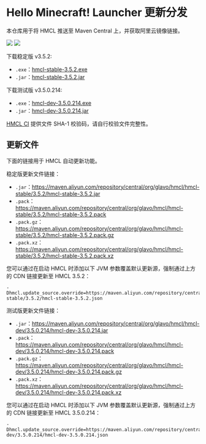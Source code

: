 # Hello Minecraft! Launcher 更新分发

本仓库用于将 HMCL 推送至 Maven Central 上，并获取阿里云镜像链接。

[![](https://img.shields.io/maven-central/v/org.glavo.hmcl/hmcl-stable?label=稳定版)](https://search.maven.org/artifact/org.glavo.hmcl/hmcl-stable/3.5.2/pom)
[![](https://img.shields.io/maven-central/v/org.glavo.hmcl/hmcl-dev?label=测试版)](https://search.maven.org/artifact/org.glavo.hmcl/hmcl-dev/3.5.0.214/pom)

下载稳定版 v3.5.2:

* `.exe`：[hmcl-stable-3.5.2.exe](https://maven.aliyun.com/repository/central/org/glavo/hmcl/hmcl-stable/3.5.2/hmcl-stable-3.5.2.exe)
* `.jar`：[hmcl-stable-3.5.2.jar](https://maven.aliyun.com/repository/central/org/glavo/hmcl/hmcl-stable/3.5.2/hmcl-stable-3.5.2.jar)

下载测试版 v3.5.0.214:

* `.exe`：[hmcl-dev-3.5.0.214.exe](https://maven.aliyun.com/repository/central/org/glavo/hmcl/hmcl-dev/3.5.0.214/hmcl-dev-3.5.0.214.exe)
* `.jar`：[hmcl-dev-3.5.0.214.jar](https://maven.aliyun.com/repository/central/org/glavo/hmcl/hmcl-dev/3.5.0.214/hmcl-dev-3.5.0.214.jar)



[HMCL CI](https://ci.huangyuhui.net/) 提供文件 SHA-1 校验码，请自行校验文件完整性。
## 更新文件

下面的链接用于 HMCL 自动更新功能。

稳定版更新文件链接：

* `.jar`：https://maven.aliyun.com/repository/central/org/glavo/hmcl/hmcl-stable/3.5.2/hmcl-stable-3.5.2.jar
* `.pack`：https://maven.aliyun.com/repository/central/org/glavo/hmcl/hmcl-stable/3.5.2/hmcl-stable-3.5.2.pack
* `.pack.gz`：https://maven.aliyun.com/repository/central/org/glavo/hmcl/hmcl-stable/3.5.2/hmcl-stable-3.5.2.pack.gz
* `.pack.xz`：https://maven.aliyun.com/repository/central/org/glavo/hmcl/hmcl-stable/3.5.2/hmcl-stable-3.5.2.pack.xz

您可以通过在启动 HMCL 时添加以下 JVM 参数覆盖默认更新源，强制通过上方的 CDN 链接更新至 HMCL 3.5.2：

```
-Dhmcl.update_source.override=https://maven.aliyun.com/repository/central/org/glavo/hmcl/hmcl-stable/3.5.2/hmcl-stable-3.5.2.json
```

测试版更新文件链接：

* `.jar`：https://maven.aliyun.com/repository/central/org/glavo/hmcl/hmcl-dev/3.5.0.214/hmcl-dev-3.5.0.214.jar
* `.pack`：https://maven.aliyun.com/repository/central/org/glavo/hmcl/hmcl-dev/3.5.0.214/hmcl-dev-3.5.0.214.pack
* `.pack.gz`：https://maven.aliyun.com/repository/central/org/glavo/hmcl/hmcl-dev/3.5.0.214/hmcl-dev-3.5.0.214.pack.gz
* `.pack.xz`：https://maven.aliyun.com/repository/central/org/glavo/hmcl/hmcl-dev/3.5.0.214/hmcl-dev-3.5.0.214.pack.xz

您可以通过在启动 HMCL 时添加以下 JVM 参数覆盖默认更新源，强制通过上方的 CDN 链接更新至 HMCL 3.5.0.214：

```
-Dhmcl.update_source.override=https://maven.aliyun.com/repository/central/org/glavo/hmcl/hmcl-dev/3.5.0.214/hmcl-dev-3.5.0.214.json
```

